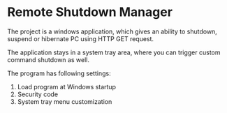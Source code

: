 ﻿# Remote Shutdown Manager
The project is a windows application, which gives an ability to shutdown, suspend or hibernate PC using HTTP GET request.

The application stays in a system tray area, where you can trigger custom command shutdown as well.

The program has following settings:

1. Load program at Windows startup
2. Security code
3. System tray menu customization